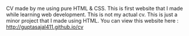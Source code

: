 CV made by me using pure HTML & CSS. This is first website that I made while learning web development. This is not my actual cv. This is just a minor project that I made using HTML.
You can view this website here : http://guptasajal411.github.io/cv

